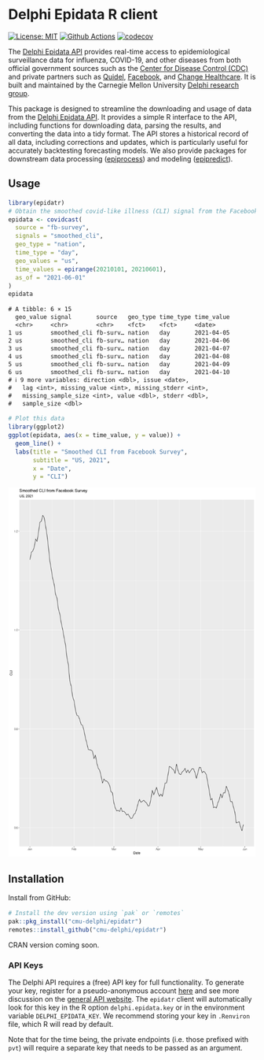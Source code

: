 # Delphi Epidata R client

[![License: MIT][mit-image]][mit-url] [![Github Actions][github-actions-image]][github-actions-url]
[![codecov](https://codecov.io/gh/dsweber2/epidatr/branch/dev/graph/badge.svg?token=jVHL9eHZNZ)](https://codecov.io/gh/dsweber2/epidatr)

The [Delphi Epidata API](https://cmu-delphi.github.io/delphi-epidata/) provides real-time access to epidemiological surveillance data for influenza, COVID-19, and other diseases from both official government sources such as the [Center for Disease Control (CDC)](https://www.cdc.gov/datastatistics/index.html) and private partners such as [Quidel](https://www.quidel.com/), [Facebook](https://delphi.cmu.edu/blog/2020/08/26/covid-19-symptom-surveys-through-facebook/), and [Change Healthcare](https://www.changehealthcare.com/). It is built and maintained by the Carnegie Mellon University [Delphi research group](https://delphi.cmu.edu/).

This package is designed to streamline the downloading and usage of data from the [Delphi Epidata
API](https://cmu-delphi.github.io/delphi-epidata/). It provides a simple R interface to the API, including functions for downloading data, parsing the results, and converting the data into a tidy format. The API stores a historical record of all data, including corrections and updates, which is particularly useful for accurately backtesting forecasting models. We also provide packages for downstream data processing ([epiprocess](https://github.com/cmu-delphi/epiprocess)) and modeling ([epipredict](https://github.com/cmu-delphi/epipredict)).

## Usage

```R
library(epidatr)
# Obtain the smoothed covid-like illness (CLI) signal from the Facebook survey as it was on April 10, 2021 for the US
epidata <- covidcast(
  source = "fb-survey",
  signals = "smoothed_cli",
  geo_type = "nation",
  time_type = "day",
  geo_values = "us",
  time_values = epirange(20210101, 20210601),
  as_of = "2021-06-01"
)
epidata
```

```
# A tibble: 6 × 15
  geo_value signal       source   geo_type time_type time_value
  <chr>     <chr>        <chr>    <fct>    <fct>     <date>
1 us        smoothed_cli fb-surv… nation   day       2021-04-05
2 us        smoothed_cli fb-surv… nation   day       2021-04-06
3 us        smoothed_cli fb-surv… nation   day       2021-04-07
4 us        smoothed_cli fb-surv… nation   day       2021-04-08
5 us        smoothed_cli fb-surv… nation   day       2021-04-09
6 us        smoothed_cli fb-surv… nation   day       2021-04-10
# ℹ 9 more variables: direction <dbl>, issue <date>,
#   lag <int>, missing_value <int>, missing_stderr <int>,
#   missing_sample_size <int>, value <dbl>, stderr <dbl>,
#   sample_size <dbl>
```

```r
# Plot this data
library(ggplot2)
ggplot(epidata, aes(x = time_value, y = value)) +
  geom_line() +
  labs(title = "Smoothed CLI from Facebook Survey",
       subtitle = "US, 2021",
       x = "Date",
       y = "CLI")
```

<img src="man/figures/fb-cli-signal.png" style="height:750px; width:750px" alt="Smoothed CLI from Facebook Survey">

## Installation

Install from GitHub:

```R
# Install the dev version using `pak` or `remotes`
pak::pkg_install("cmu-delphi/epidatr")
remotes::install_github("cmu-delphi/epidatr")
```

CRAN version coming soon.

### API Keys

The Delphi API requires a (free) API key for full functionality. To generate
your key, register for a pseudo-anonymous account
[here](https://api.delphi.cmu.edu/epidata/admin/registration_form) and see more
discussion on the [general API
website](https://cmu-delphi.github.io/delphi-epidata/api/api_keys.html). The
`epidatr` client will automatically look for this key in the R option
`delphi.epidata.key` or in the environment variable
`DELPHI_EPIDATA_KEY`. We recommend storing your key in `.Renviron` file, which R
will read by default.

Note that for the time being, the private endpoints (i.e. those prefixed with
`pvt`) will require a separate key that needs to be passed as an argument.

[mit-image]: https://img.shields.io/badge/License-MIT-yellow.svg
[mit-url]: https://opensource.org/licenses/MIT
[github-actions-image]: https://github.com/cmu-delphi/epidatr/workflows/ci/badge.svg
[github-actions-url]: https://github.com/cmu-delphi/epidatr/actions
